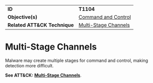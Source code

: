 |||
|---------|------------------------|
|**ID**|**T1104**|
|**Objective(s)**|[Command and Control](https://github.com/MBCProject/mbc-markdown/tree/master/command-and-control)|
|**Related ATT&CK Technique**|[Multi-Stage Channels](https://attack.mitre.org/techniques/T1104/)|

Multi-Stage Channels
====================
Malware may create multiple stages for command and control, making detection more difficult.

**See ATT&CK:** [**Multi-Stage Channels**](https://attack.mitre.org/techniques/T1104/).